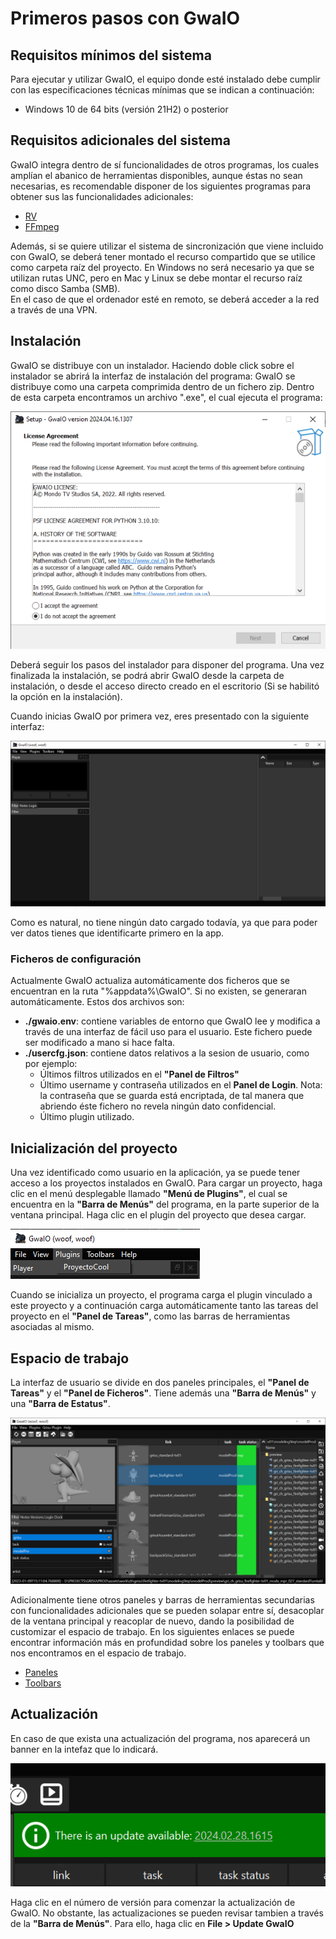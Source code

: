 # Primeros pasos con GwaIO

## Requisitos mínimos del sistema 
Para ejecutar y utilizar GwaIO, el equipo donde esté instalado debe cumplir con las especificaciones técnicas mínimas que se indican a continuación:  

* Windows 10 de 64 bits (versión 21H2) o posterior

## Requisitos adicionales del sistema
GwaIO integra dentro de sí funcionalidades de otros programas, los cuales amplían el abanico de herramientas disponibles, aunque éstas no sean necesarias, es recomendable disponer de los siguientes programas para obtener sus las funcionalidades adicionales: 

* [RV](https://www.shotgridsoftware.com/rv/download/)
* [FFmpeg](https://ffmpeg.org/)

Además, si se quiere utilizar el sistema de sincronización que viene incluido con GwaIO, se deberá tener montado el recurso compartido que se utilice como carpeta raíz del proyecto. En Windows no será necesario ya que se utilizan rutas UNC, pero en Mac y Linux se debe montar el recurso raíz como disco Samba (SMB).  
En el caso de que el ordenador esté en remoto, se deberá acceder a la red a través de una VPN.

## Instalación
GwaIO se distribuye con un instalador. Haciendo doble click sobre el instalador se abrirá la interfaz de instalación del programa:
GwaIO se distribuye como una carpeta comprimida dentro de un fichero zip. Dentro de esta carpeta encontramos un archivo ".exe", el cual ejecuta el programa:

![Gwaio installer](../assets/img/gwaio-installer.PNG "Gwaio installer") 

Deberá seguir los pasos del instalador para disponer del programa. Una vez finalizada la instalación, se podrá abrir GwaIO desde la carpeta de instalación, o desde el acceso directo creado en el escritorio (Si se habilitó la opción en la instalación). 

Cuando inicias GwaIO por primera vez, eres presentado con la siguiente interfaz:  

![Logged out state](../assets/img/logged-out-general-interface.png "Logged out state")

Como es natural, no tiene ningún dato cargado todavía, ya que para poder ver datos tienes que identificarte primero en la app.

### Ficheros de configuración
Actualmente GwaIO actualiza automáticamente dos ficheros que se encuentran en la ruta "%appdata%\GwaIO". Si no existen, se generaran automáticamente. Estos dos archivos son:

- **./gwaio.env**: contiene variables de entorno que GwaIO lee y modifica a través de una interfaz de fácil uso para el usuario. Este fichero puede ser modificado a mano si hace falta.
- **./usercfg.json**: contiene datos relativos a la sesion de usuario, como por ejemplo:
    * Últimos filtros utilizados en el **"Panel de Filtros"**
    * Último username y contraseña utilizados en el **Panel de Login**. Nota: la contraseña que se guarda está encriptada, de tal manera que abriendo éste fichero no revela ningún dato confidencial.
    * Último plugin utilizado.

## Inicialización del proyecto 
Una vez identificado como usuario en la aplicación, ya se puede tener acceso a los proyectos instalados en GwaIO. Para cargar un proyecto, haga clic en el menú desplegable llamado **"Menú de Plugins"**, el cual se encuentra en la **"Barra de Menús"** del programa, en la parte superior de la ventana principal. Haga clic en el plugin del proyecto que desea cargar. 

![Load plugin](../assets/img/plugins-load-plugin.png "Load plugin")

Cuando se inicializa un proyecto, el programa carga el plugin vinculado a este proyecto y a continuación carga automáticamente tanto las tareas del proyecto en el **"Panel de Tareas"**, como las barras de herramientas asociadas al mismo. 

## Espacio de trabajo 

La interfaz de usuario se divide en dos paneles principales, el **"Panel de Tareas"** y el **"Panel de Ficheros"**. Tiene además una **"Barra de Menús"** y una **"Barra de Estatus"**. 

![Workspace](../assets/img/workspace-general-interface.png "Workspace")

Adicionalmente tiene otros paneles y barras de herramientas secundarias con funcionalidades adicionales que se pueden solapar entre sí, desacoplar de la ventana principal y reacoplar de nuevo, dando la posibilidad de customizar el espacio de trabajo. En los siguientes enlaces se puede encontrar información más en profundidad sobre los paneles y toolbars que nos encontramos en el espacio de trabajo. 

- [Paneles](/user/interface/panels.md)
- [Toolbars](/user/interface/toolbars.md)


## Actualización

En caso de que exista una actualización del programa, nos aparecerá un banner en la intefaz que lo indicará.

![update](../assets/img/banner-update.png "update")

Haga clic en el número de versión para comenzar la actualización de GwaIO. No obstante, las actualizaciones se pueden revisar tambien a través de la **"Barra de Menús"**. Para ello, haga clic en **File > Update GwaIO**